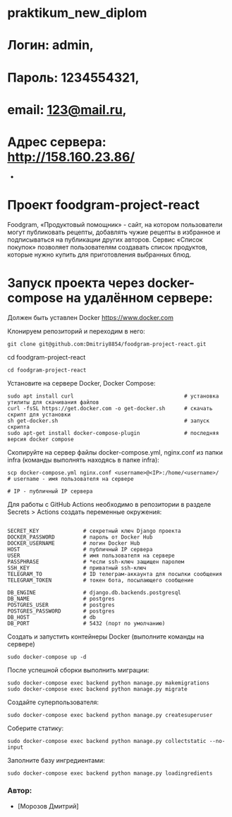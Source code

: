 # praktikum_new_diplom
# Логин: admin,
# Пароль: 1234554321,
# email: 123@mail.ru, 
# Адрес сервера: http://158.160.23.86/

-

# Проект **foodgram-project-react** 

Foodgram, «Продуктовый помощник» - сайт, на котором пользователи могут публиковать рецепты, добавлять чужие рецепты в избранное и подписываться на публикации других авторов. Сервис «Список покупок» позволяет пользователям создавать список продуктов, которые нужно купить для приготовления выбранных блюд. 



# Запуск проекта через docker-compose на удалённом сервере:
Должен быть уставлен Docker https://www.docker.com

Клонируем репозиторий и переходим в него:

```
git clone git@github.com:Dmitriy8854/foodgram-project-react.git

```
cd foodgram-project-react

```
cd foodgram-project-react

```
Установите на сервере Docker, Docker Compose:

```
sudo apt install curl                                   # установка утилиты для скачивания файлов
curl -fsSL https://get.docker.com -o get-docker.sh      # скачать скрипт для установки
sh get-docker.sh                                        # запуск скрипта
sudo apt-get install docker-compose-plugin              # последняя версия docker compose

```
Скопируйте на сервер файлы docker-compose.yml, nginx.conf из папки infra (команды выполнять находясь в папке infra):
```
scp docker-compose.yml nginx.conf <username>@<IP>:/home/<username>/   # username - имя пользователя на сервере
                                                                      # IP - публичный IP сервера
```
Для работы с GitHub Actions необходимо в репозитории в разделе Secrets > Actions создать переменные окружения:
```

SECRET_KEY              # секретный ключ Django проекта
DOCKER_PASSWORD         # пароль от Docker Hub
DOCKER_USERNAME         # логин Docker Hub
HOST                    # публичный IP сервера
USER                    # имя пользователя на сервере
PASSPHRASE              # *если ssh-ключ защищен паролем
SSH_KEY                 # приватный ssh-ключ
TELEGRAM_TO             # ID телеграм-аккаунта для посылки сообщения
TELEGRAM_TOKEN          # токен бота, посылающего сообщение

DB_ENGINE               # django.db.backends.postgresql
DB_NAME                 # postgres
POSTGRES_USER           # postgres
POSTGRES_PASSWORD       # postgres
DB_HOST                 # db
DB_PORT                 # 5432 (порт по умолчанию)
```
Создать и запустить контейнеры Docker (выполните команды на сервере)
```
sudo docker-compose up -d
```
После успешной сборки выполнить миграции:
```
sudo docker-compose exec backend python manage.py makemigrations
sudo docker-compose exec backend python manage.py migrate
```
Создайте суперпользователя:
```
sudo docker-compose exec backend python manage.py createsuperuser
```
Соберите статику:
```
sudo docker-compose exec backend python manage.py collectstatic --no-input

```
Заполните базу ингредиентами:
```
sudo docker-compose exec backend python manage.py loadingredients

```

### **Автор:**
- [Морозов Дмитрий]
